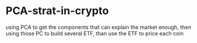 # PCA-strat-in-crypto
using PCA to get the components that can explain the market enough, then using those PC to build several ETF, than use the ETF to price each coin
